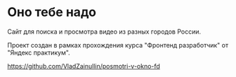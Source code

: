 # Оно тебе надо

Сайт для поиска и просмотра видео из разных городов России.

Проект создан в рамках прохождения курса "Фронтенд разработчик" от "Яндекс практикум".

https://github.com/VladZainullin/posmotri-v-okno-fd